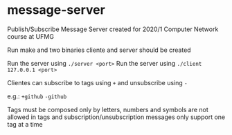 # message-server

Publish/Subscribe Message Server created for 2020/1 Computer Network course at UFMG

Run make and two binaries cliente and server should be created

Run the server using `./server <port>` Run the server using `./client 127.0.0.1 <port>`

Clientes can subscribe to tags using `+` and unsubscribe using `-`

e.g.: `+github` `-github`

Tags must be composed only by letters, numbers and symbols are not allowed in tags and subscription/unsubscription messages only support one tag at a time
